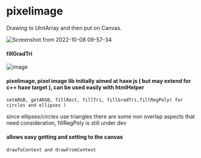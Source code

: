 # pixelimage

Drawing to UIntArray and then put on Canvas.

![Screenshot from 2022-10-08 09-57-34](https://user-images.githubusercontent.com/20134338/194700314-0c1a6f2a-f0e3-4ace-ba09-114016a0cf89.png)

#### fillGradTri
![image](https://user-images.githubusercontent.com/20134338/195204970-fa2f6dee-86cf-48e5-a152-cf35e2b4d1cc.png)

#### pixelimage, pixel image lib initially aimed at haxe js ( but may extend for c++ haxe target ), can be used easily with htmlHelper
  
```setARGB, getARGB, fillRect, fillTri, fillGradTri,fillRegPoly( for circles and ellipses )```
  
since ellipses/circles use triangles there are some non overlap aspects that need consideration, fillRegPoly is still under dev 
  
#### allows easy getting and setting to the canvas 
  
```drawToContext and drawFromContext```


